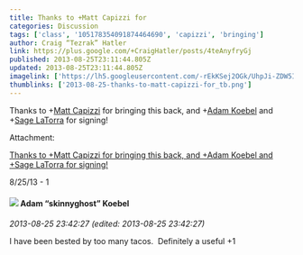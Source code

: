 ```yaml
---
title: Thanks to +Matt Capizzi for
categories: Discussion
tags: ['class', '105178354091874464690', 'capizzi', 'bringing']
author: Craig “Tezrak” Hatler
link: https://plus.google.com/+CraigHatler/posts/4teAnyfryGj
published: 2013-08-25T23:11:44.805Z
updated: 2013-08-25T23:11:44.805Z
imagelink: ['https://lh5.googleusercontent.com/-rEkKSej2OGk/UhpJi-ZDW5I/AAAAAAAAATQ/o5S7ZMJW2uo/s1600/photo.jpg']
thumblinks: ['2013-08-25-thanks-to-matt-capizzi-for_tb.png']
---
```


Thanks to <span class="proflinkWrapper"><span class="proflinkPrefix">+</span><a class="proflink" href="https://plus.google.com/105178354091874464690" oid="105178354091874464690">Matt Capizzi</a></span> for bringing this back, and <span class="proflinkWrapper"><span class="proflinkPrefix">+</span><a class="proflink" href="https://plus.google.com/112484087750169360510" oid="112484087750169360510">Adam Koebel</a></span> and <span class="proflinkWrapper"><span class="proflinkPrefix">+</span><a class="proflink" href="https://plus.google.com/117415966179711277938" oid="117415966179711277938">Sage LaTorra</a></span> for signing!


Attachment:

<a href='https://plus.google.com/photos/117531240065733623677/albums/5916121922998050225/5916121925717023634?sqi=100084733231320276299&sqsi=495ab0e7-7352-40c7-9718-677d19c9273e'>Thanks to +Matt Capizzi for bringing this back, and +Adam Koebel and +Sage LaTorra for signing!</a>


8/25/13 - 1
<div id='comment z12wgx5gxlqxd5ccr22uu1fxjuizwl0ai04'>
  <h4><img src='{{site.baseurl}}//images/avatars/112484087750169360510_photo.jpg'> Adam “skinnyghost” Koebel</h4>
      <p><cite>2013-08-25 23:42:27 (edited: 2013-08-25 23:42:27)</cite></p>
        <p>I have been bested by too many tacos.  Definitely a useful +1</p>
</div>
        